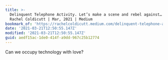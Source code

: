 ```yaml
---
title: >-
  Delinquent Telephone Activity. Let’s make a scene and rebel against… | by
  Rachel Coldicutt | Mar, 2021 | Medium
bookmark_of: 'https://rachelcoldicutt.medium.com/delinquent-telephone-activity-f75f815d6e9a'
date: '2021-03-21T12:50:55.147Z'
modified: '2021-03-21T12:50:55.147Z'
guid: aedf15ac-1de0-414f-a9dd-967c25b12774
---
```

Can we occupy technology with love?
